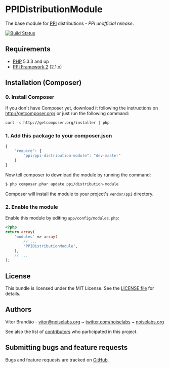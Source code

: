 PPIDistributionModule
===========================

[@php]: http://php.net/ "PHP: Hypertext Preprocessor"
[@ppi]: http://ppi.io/  "The PPI Framework - A meta-framework built using Symfony2/ZendFramework2 and Doctrine2"

The base module for [PPI][@ppi] distributions - *PPI unofficial release*.

[![Build Status](https://secure.travis-ci.org/ppi/ppi-distribution-module.png)](http://travis-ci.org/ppi/ppi-distribution-module)

Requirements
------------

* [PHP][@php] 5.3.3 and up
* [PPI Framework 2][@ppi] (2.1.x)

Installation (Composer)
-----------------------

### 0. Install Composer

If you don't have Composer yet, download it following the instructions on
http://getcomposer.org/ or just run the following command:

``` bash
curl -s http://getcomposer.org/installer | php
```

### 1. Add this package to your composer.json

```js
{
    "require": {
        "ppi/ppi-distribution-module": "dev-master"
    }
}
```

Now tell composer to download the module by running the command:

``` bash
$ php composer.phar update ppi/distribution-module
```

Composer will install the module to your project's `vendor/ppi` directory.

### 2. Enable the module

Enable this module by editing `app/config/modules.php`:

``` php
<?php
return array(
    'modules' => array(
        // ...
        'PPIDistributionModule',
    ),
    // ...
);
```

License
-------

This bundle is licensed under the MIT License. See the [LICENSE file](https://github.com/ppi/ppi-distribution-module/blob/master/LICENSE) for details.

Authors
-------

Vítor Brandão - <vitor@noiselabs.org> ~ [twitter.com/noiselabs](http://twitter.com/noiselabs) ~ [noiselabs.org](http://noiselabs.org)

See also the list of [contributors](https://github.com/ppi/ppi-distribution-module/contributors) who participated in this project.

Submitting bugs and feature requests
------------------------------------

Bugs and feature requests are tracked on [GitHub](https://github.com/ppi/ppi-distribution-module/issues).
